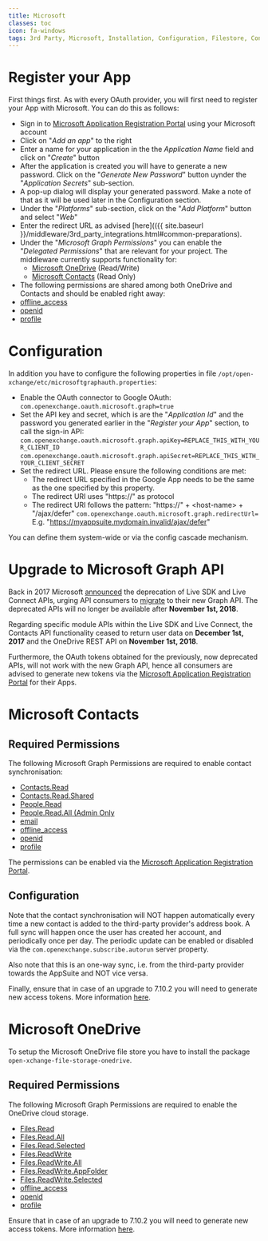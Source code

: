 ```yaml
---
title: Microsoft
classes: toc
icon: fa-windows
tags: 3rd Party, Microsoft, Installation, Configuration, Filestore, Contacts
---
```


# Register your App

First things first. As with every OAuth provider, you will first need to register your App with Microsoft. You can do this as follows:

* Sign in to [Microsoft Application Registration Portal](https://apps.dev.microsoft.com) using your Microsoft account
* Click on "*Add an app*" to the right
* Enter a name for your application in the the *Application Name* field and click on "*Create*" button
* After the application is created you will have to generate a new password. Click on the "*Generate New Password*" button uynder the "*Application Secrets*" sub-section.
* A pop-up dialog will display your generated password. Make a note of that as it will be used later in the Configuration section.
* Under the "*Platforms*" sub-section, click on the "*Add Platform*" button and select "*Web*"
* Enter the redirect URL as advised [here](({{ site.baseurl }}/middleware/3rd_party_integrations.html#common-preparations).
* Under the "*Microsoft Graph Permissions*" you can enable the "*Delegated Permissions*" that are relevant for your project. The middleware currently supports functionality for:
   * [Microsoft OneDrive](#microsoft-onedrive) (Read/Write)
   * [Microsoft Contacts](#microsoft-contacts) (Read Only)
* The following permissions are shared among both OneDrive and Contacts and should be enabled right away:
 * [offline_access](https://docs.microsoft.com/en-us/graph/permissions-reference#openid-permissions)
 * [openid](https://docs.microsoft.com/en-us/graph/permissions-reference#openid-permissions)
 * [profile](https://docs.microsoft.com/en-us/graph/permissions-reference#openid-permissions)

# Configuration

In addition you have to configure the following properties in file `/opt/open-xchange/etc/microsoftgraphauth.properties`:

* Enable the OAuth connector to Google OAuth:
  `com.openexchange.oauth.microsoft.graph=true`
* Set the API key and secret, which is are the "*Application Id*" and the password you generated earlier in the "*Register your App*" section, to call the sign-in API:
   `com.openexchange.oauth.microsoft.graph.apiKey=REPLACE_THIS_WITH_YOUR_CLIENT_ID`
   `com.openexchange.oauth.microsoft.graph.apiSecret=REPLACE_THIS_WITH_YOUR_CLIENT_SECRET`
* Set the redirect URL. Please ensure the following conditions are met:
   * The redirect URL specified in the Google App needs to be the same as the one specified by this property.
   * The redirect URI uses "https://" as protocol
   * The redirect URI follows the pattern: "https://" + \<host-name\> + "/ajax/defer"
     `com.openexchange.oauth.microsoft.graph.redirectUrl=`
      E.g. "https://myappsuite.mydomain.invalid/ajax/defer" 

You can define them system-wide or via the config cascade mechanism.

# Upgrade to Microsoft Graph API

Back in 2017 Microsoft [announced](https://developer.microsoft.com/en-us/office/blogs/outlook-rest-api-v1-0-office-365-discovery-and-live-connect-api-deprecation/) the deprecation of Live SDK and Live Connect APIs, urging API consumers to [migrate](https://docs.microsoft.com/en-us/onedrive/developer/rest-api/concepts/migrating-from-live-sdk) to their new Graph API. The deprecated APIs will no longer be available after **November 1st, 2018**.

Regarding specific module APIs within the Live SDK and Live Connect, the Contacts API functionality ceased to return user data on **December 1st, 2017** and the OneDrive REST API on **November 1st, 2018**.

Furthermore, the OAuth tokens obtained for the previously, now deprecated APIs, will not work with the new Graph API, hence all consumers are advised to generate new tokens via the [Microsoft Application Registration Portal](https://apps.dev.microsoft.com) for their Apps.

# Microsoft Contacts

## Required Permissions

The following Microsoft Graph Permissions are required to enable contact synchronisation:

 * [Contacts.Read](https://docs.microsoft.com/en-us/graph/permissions-reference#contacts-permissions)
 * [Contacts.Read.Shared](https://docs.microsoft.com/en-us/graph/permissions-reference#contacts-permissions)
 * [People.Read](https://docs.microsoft.com/en-us/graph/permissions-reference#people-permissions)
 * [People.Read.All (Admin Only](https://docs.microsoft.com/en-us/graph/permissions-reference#people-permissions)
 * [email](https://docs.microsoft.com/en-us/graph/permissions-reference#openid-permissions)
 * [offline_access](https://docs.microsoft.com/en-us/graph/permissions-reference#openid-permissions)
 * [openid](https://docs.microsoft.com/en-us/graph/permissions-reference#openid-permissions)
 * [profile](https://docs.microsoft.com/en-us/graph/permissions-reference#openid-permissions)

The permissions can be enabled via the [Microsoft Application Registration Portal](https://apps.dev.microsoft.com).

## Configuration

Note that the contact synchronisation will NOT happen automatically every time a new contact is added to the third-party provider's address book. A full sync will happen once the user has created her account, and periodically once per day. The periodic update can be enabled or disabled via the `com.openexchange.subscribe.autorun` server property.

Also note that this is an one-way sync, i.e. from the third-party provider towards the AppSuite and NOT vice versa.

Finally, ensure that in case of an upgrade to 7.10.2 you will need to generate new access tokens. More information [here](#upgrade-to-microsoft-graph-api).

# Microsoft OneDrive

To setup the Microsoft OneDrive file store you have to install the package `open-xchange-file-storage-onedrive`.

## Required Permissions

The following Microsoft Graph Permissions are required to enable the OneDrive cloud storage.

 * [Files.Read](https://docs.microsoft.com/en-us/graph/permissions-reference#delegated-permissions-9)
 * [Files.Read.All](https://docs.microsoft.com/en-us/graph/permissions-reference#delegated-permissions-9)
 * [Files.Read.Selected](https://docs.microsoft.com/en-us/graph/permissions-reference#delegated-permissions-9)
 * [Files.ReadWrite](https://docs.microsoft.com/en-us/graph/permissions-reference#delegated-permissions-9)
 * [Files.ReadWrite.All](https://docs.microsoft.com/en-us/graph/permissions-reference#delegated-permissions-9)
 * [Files.ReadWrite.AppFolder](https://docs.microsoft.com/en-us/graph/permissions-reference#delegated-permissions-9)
 * [Files.ReadWrite.Selected](https://docs.microsoft.com/en-us/graph/permissions-reference#delegated-permissions-9)
 * [offline_access](https://docs.microsoft.com/en-us/graph/permissions-reference#openid-permissions)
 * [openid](https://docs.microsoft.com/en-us/graph/permissions-reference#openid-permissions)
 * [profile](https://docs.microsoft.com/en-us/graph/permissions-reference#openid-permissions)
 
 Ensure that in case of an upgrade to 7.10.2 you will need to generate new access tokens. More information [here](#upgrade-to-microsoft-graph-api).